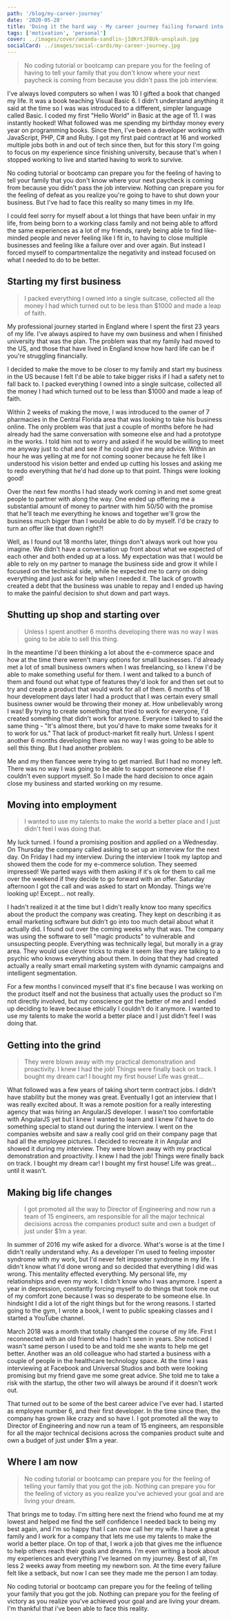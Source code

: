 ```yaml
---
path: '/blog/my-career-journey'
date: '2020-05-28'
title: 'Doing it the hard way - My career journey failing forward into success'
tags: ['motivation', 'personal']
cover: ../images/cover/amanda-sandlin-jIdKrtJF8Uk-unsplash.jpg
socialCard: ../images/social-cards/my-career-journey.jpg
---
```


> No coding tutorial or bootcamp can prepare you for the feeling of having to tell your family that you don't know where your next paycheck is coming from because you didn't pass the job interview. 

I've always loved computers so when I was 10 I gifted a book that changed my life. It was a book teaching Visual Basic 6. I didn't understand anything it said at the time so I was was introduced to a different, simpler language called Basic. I coded my first "Hello World" in Basic at the age of 11. I was instantly hooked! What followed was me spending my birthday money every year on programming books. Since then, I've been a developer working with JavaScript, PHP, C# and Ruby. I got my first paid contract at 16 and worked multiple jobs both in and out of tech since then, but for this story I'm going to focus on my experience since finishing university, because that's when I stopped working to live and started having to work to survive. 

No coding tutorial or bootcamp can prepare you for the feeling of having to tell your family that you don't know where your next paycheck is coming from because you didn't pass the job interview. Nothing can prepare you for the feeling of defeat as you realize you're going to have to shut down your business. But I've had to face this reality so many times in my life.

I could feel sorry for myself about a lot things that have been unfair in my life, from being born to a working class family and not being able to afford the same experiences as a lot of my friends, rarely being able to find like-minded people and never feeling like I fit in, to having to close multiple businesses and feeling like a failure over and over again. But instead I forced myself to compartmentalize the negativity and instead focused on what I needed to do to be better.

## Starting my first business

>  I packed everything I owned into a single suitcase, collected all the money I had which turned out to be less than $1000 and made a leap of faith.

My professional journey started in England where I spent the first 23 years of my life. I've always aspired to have my own business and when I finished university that was the plan. The problem was that my family had moved to the US, and those that have lived in England know how hard life can be if you're struggling financially.

I decided to make the move to be closer to my family and start my business in the US because I felt I'd be able to take bigger risks if I had a safety net to fall back to. I packed everything I owned into a single suitcase, collected all the money I had which turned out to be less than $1000 and made a leap of faith.

Within 2 weeks of making the move,  I was introduced to the owner of 7 pharmacies in the Central Florida area that was looking to take his business online. The only problem was that just a couple of months before he had already had the same conversation with someone else and had a prototype in the works. I told him not to worry and asked if he would be willing to meet me anyway just to chat and see if he could give me any advice. Within an hour he was yelling at me for not coming sooner because he felt like I understood his vision better and ended up cutting his losses and asking me to redo everything that he'd had done up to that point. Things were looking good!

Over the next few months I had steady work coming in and met some great people to partner with along the way. One ended up offering me a substantial amount of money to partner with him 50/50 with the promise that he'll teach me everything he knows and together we'll grow the business much bigger than I would be able to do by myself. I'd be crazy to turn an offer like that down right?!

Well, as I found out 18 months later, things don't always work out how you imagine. We didn't have a conversation up front about what we expected of each other and both ended up at a loss. My expectation was that I would be able to rely on my partner to manage the business side and  grow it while I focused on the technical side, while he expected me to carry on doing everything and just ask for help when I needed it. The lack of growth created a debt that the business was unable to repay and I ended up having to make the painful decision to shut down and part ways.

## Shutting up shop and starting over

> Unless I spent another 6 months developing there was no way I was going to be able to sell this thing.

In the meantime I'd been thinking a lot about the e-commerce space and how at the time there weren't many options for small businesses. I'd already met a lot of small business owners when I was freelancing, so I knew I'd be able to make something useful for them. I went and talked to a bunch of them and found out what type of features they'd look for and then set out to try and create a product that would work for all of them. 6 months of 18 hour development days later I had a product that I was certain every small business owner would be throwing their money at. How unbelievably wrong I was! By trying to create something that tried to work for everyone, I'd created something that didn't work for anyone. Everyone i talked to said the same thing - "It's almost there, but you'd have to make some tweaks for it to work for us." That lack of product-market fit really hurt. Unless I spent another 6 months developing there was no way I was going to be able to sell this thing. But I had another problem.

Me and my then fiancee were trying to get married. But I had no money left. There was no way I was going to be able to support someone else if I couldn't even support myself. So I made the hard decision to once again close my business and started working on my resume.

## Moving into employment

> I wanted to use my talents to make the world a better place and I just didn't feel I was doing that.

My luck turned. I found a promising position and applied on a Wednesday. On Thursday the company called asking to set up an interview for the next day. On Friday I had my interview. During the interview I took my laptop and showed them the code for my e-commerce solution. They seemed impressed! We parted ways with them asking if it's ok for them to call me over the weekend if they decide to go forward with an offer. Saturday afternoon I got the call and was asked to start on Monday. Things we're looking up! Except... not really. 

I hadn't realized it at the time but I didn't really know too many specifics about the product the company was creating. They kept on describing it as email marketing software but didn't go into too much detail about what it actually did. I found out over the coming weeks why that was. The company was using the software to sell "magic products" to vulnerable and unsuspecting people. Everything was technically legal, but morally in a gray area. They would use clever tricks to make it seem like they are talking to a psychic who knows everything about them. In doing that they had created actually a really smart email marketing system with dynamic campaigns and intelligent segmentation.

For a few months I convinced myself that it's fine because I was working on the product itself and not the business that actually uses the product so I'm not directly involved, but my conscience got the better of me and I ended up deciding to leave because ethically I couldn't do it anymore. I wanted to use my talents to make the world a better place and I just didn't feel I was doing that.

## Getting into the grind

> They were blown away with my practical demonstration and proactivity. I knew I had the job! Things were finally back on track. I bought my dream car! I bought my first house! Life was great...

What followed was a few years of taking short term contract jobs. I didn't have stability but the money was great. Eventually I got an interview that I was really excited about. It was a remote position for a really interesting agency that was hiring an AngularJS developer. I wasn't too comfortable with AngularJS yet but I knew I wanted to learn and I knew I'd have to do something special to stand out during the interview. I went on the companies website and saw a really cool grid on their company page that had all the employee pictures. I decided to recreate it in Angular and showed it during my interview. They were blown away with my practical demonstration and proactivity. I knew I had the job! Things were finally back on track. I bought my dream car! I bought my first house! Life was great... until it wasn't.

## Making big life changes

> I got promoted all the way to Director of Engineering and now run a team of 15 engineers, am responsible for all the major technical decisions across the companies product suite and own a budget of just under $1m a year.

In summer of 2016 my wife asked for a divorce. What's worse is at the time I didn't really understand why. As a developer I'm used to feeling imposter syndrome with my work, but I'd never felt imposter syndrome in my life. I didn't know what I'd done wrong and so decided that everything I did was wrong. This mentality effected everything. My personal life, my relationships and even my work. I didn't know who I was anymore. I spent a year in depression, constantly forcing myself to do things that took me out of my comfort zone because I was so desperate to be someone else. In hindsight I did a lot of the right things but for the wrong reasons. I started going to the gym, I wrote a book, I went to public speaking classes and I started a YouTube channel. 

March 2018 was a month that totally changed the course of my life. First I reconnected with an old friend who I hadn't seen in years. She noticed I wasn't same person I used to be and told me she wants to help me get better. Another was an old colleague who had started a business with a couple of people in the healthcare technology space. At the time I was interviewing at Facebook and Universal Studios and both were looking promising but my friend gave me some great advice. She told me to take a risk with the startup, the other two will always be around if it doesn't work out.

That turned out to be some of the best career advice I've ever had. I started as employee number 6, and their first developer. In the time since then, the company has grown like crazy and so have I. I got promoted all the way to Director of Engineering and now run a team of 15 engineers, am responsible for all the major technical decisions across the companies product suite and own a budget of just under $1m a year.

## Where I am now

> No coding tutorial or bootcamp can prepare you for the feeling of telling your family that you got the job. Nothing can prepare you for the feeling of victory as you realize you've achieved your goal and are living your dream.

That brings me to today. I'm sitting here next the friend who found me at my lowest and helped me find the self confidence I needed back to being my best again, and I'm so happy that I can now call her my wife. I have a great family and I work for a company that lets me use my talents to make the world a better place. On top of that, I work a job that gives me the influence to help others reach their goals and dreams. I'm even writing a book about my experiences and everything I've learned on my journey. Best of all, I'm less 2 weeks away from meeting my newborn son. At the time every failure felt like a setback, but now I can see they made me the person I am today.

No coding tutorial or bootcamp can prepare you for the feeling of telling your family that you got the job. Nothing can prepare you for the feeling of victory as you realize you've achieved your goal and are living your dream. I'm thankful that i've been able to face this reality.